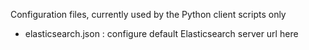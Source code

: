 
Configuration files, currently used by the Python client scripts only

* elasticsearch.json : configure default Elasticsearch server url here
